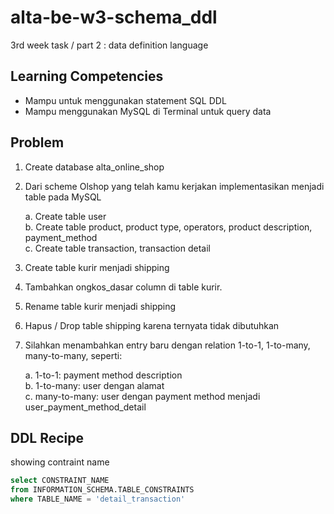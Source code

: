 # alta-be-w3-schema_ddl
3rd week task / part 2 : data definition language

## Learning Competencies
* Mampu untuk menggunakan statement SQL DDL
* Mampu menggunakan MySQL di Terminal untuk query data

## Problem
1. Create database alta_online_shop
2. Dari scheme Olshop yang telah kamu kerjakan implementasikan menjadi table pada MySQL    

    a. Create table user    
    b. Create table product, product type, operators, product description, payment_method    
    c. Create table transaction, transaction detail

3. Create table kurir menjadi shipping
4. Tambahkan ongkos_dasar column di table kurir.
5. Rename table kurir menjadi shipping
6. Hapus / Drop table shipping karena ternyata tidak dibutuhkan
7. Silahkan menambahkan entry baru dengan relation 1-to-1, 1-to-many, many-to-many, seperti:    
     
    a. 1-to-1: payment method description    
    b. 1-to-many: user dengan alamat    
    c. many-to-many: user dengan payment method menjadi user_payment_method_detail
  
## DDL Recipe
showing contraint name
```sql
select CONSTRAINT_NAME
from INFORMATION_SCHEMA.TABLE_CONSTRAINTS
where TABLE_NAME = 'detail_transaction'
```
